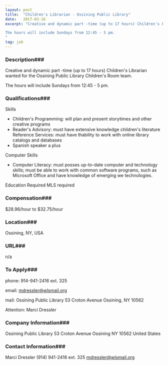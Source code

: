 ```yaml
---
layout: post
title:  "Children's Librarian - Ossining Public Library"
date:   2017-03-16
excerpt: "Creative and dynamic part -time (up to 17 hours) Children's Librarian wanted for the Ossining Public Library Children's Room team.

The hours will include Sundays from 12:45 - 5 pm.
"
tag: job
---
```


### Description###

Creative and dynamic part -time (up to 17 hours) Children's Librarian wanted for the Ossining Public Library Children's Room team.

The hours will include Sundays from 12:45 - 5 pm.





### Qualifications###

Skills
- Children's Programming: will plan and present storytimes and other creative programs
- Reader's Advisory: must have extensive knowledge children's literature
Reference Services: must have thability to work with online library catalogs and databases
- Spanish speaker a plus

Computer Skills
- Computer Literacy: must posses up-to-date computer and technology skills; must be able to work with common software programs, such as Microsoft Office and have knowledge of emerging we technologies.

Education Required
MLS required


### Compensation###

$28.96/hour to $32.75/hour


### Location###

Ossining, NY, USA


### URL###

n/a

### To Apply###

phone: 914-941-2416 ext. 325

email: mdressler@wlsmail.org

mail: Ossining Public Library
53 Croton Avenue
Ossining, NY 
10562 

Attention: Marci Dressler


### Company Information###

Ossining Public Library
53 Croton Avenue
Ossining NY 10562
United States


### Contact Information###

Marci Dressler
(914) 941-2416 ext. 325
mdressler@wlsmail.org

